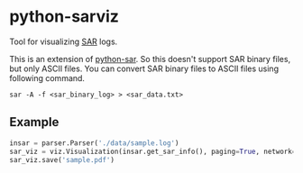 # python-sarviz

Tool for visualizing [SAR](https://en.wikipedia.org/wiki/Sar_(Unix)) logs.

This is an extension of [python-sar](https://github.com/casastorta/python-sar). So this doesn't support SAR binary files, but only ASCII files. You can convert SAR binary files to ASCII files using following command.

```
sar -A -f <sar_binary_log> > <sar_data.txt>
```

## Example

```python
insar = parser.Parser('./data/sample.log')
sar_viz = viz.Visualization(insar.get_sar_info(), paging=True, network=True, disk=True)
sar_viz.save('sample.pdf')
```
